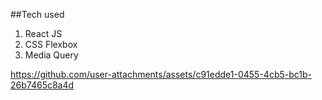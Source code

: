 ##Tech used
1) React JS
2) CSS Flexbox
3) Media Query

https://github.com/user-attachments/assets/c91edde1-0455-4cb5-bc1b-26b7465c8a4d


